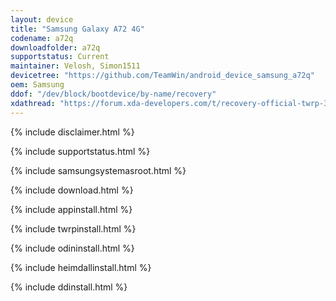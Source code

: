 ```yaml
---
layout: device
title: "Samsung Galaxy A72 4G"
codename: a72q
downloadfolder: a72q
supportstatus: Current
maintainer: Velosh, Simon1511
devicetree: "https://github.com/TeamWin/android_device_samsung_a72q"
oem: Samsung
ddof: "/dev/block/bootdevice/by-name/recovery"
xdathread: "https://forum.xda-developers.com/t/recovery-official-twrp-3-5-2-for-galaxy-a72-4g.4278031/"
---
```


{% include disclaimer.html %}

{% include supportstatus.html %}

{% include samsungsystemasroot.html %}

{% include download.html %}

{% include appinstall.html %}

{% include twrpinstall.html %}

{% include odininstall.html %}

{% include heimdallinstall.html %}

{% include ddinstall.html %}
